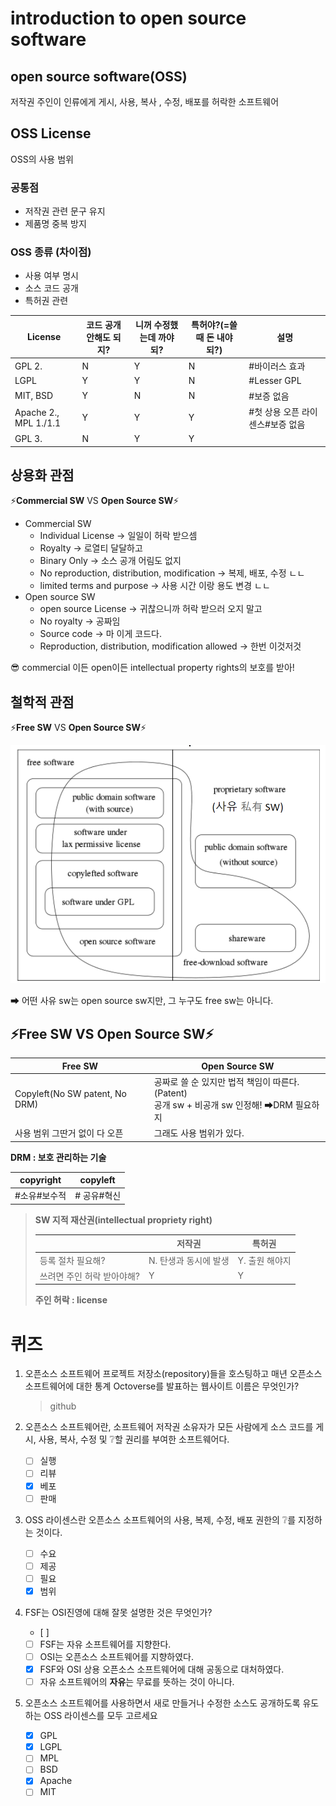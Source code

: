 # introduction to open source software

## open source software(OSS)

저작권 주인이 인류에게 게시, 사용, 복사 , 수정, 배포를 허락한 소프트웨어

## OSS License

OSS의 사용 범위

### 공통점

* 저작권 관련 문구 유지
* 제품명 중복 방지

### OSS  종류 (차이점)

* 사용 여부 명시
* 소스 코드 공개
* 특허권 관련

| License               | 코드 공개 안해도 되지? | 니꺼 수정했는데 까야되? | 특허야?(=쓸때 돈 내야되?) | 설명                             |
| --------------------- | ---------------------- | ----------------------- | ------------------------- | -------------------------------- |
| GPL 2.                | N                      | Y                       | N                         | #바이러스 효과                   |
| LGPL                  | Y                      | Y                       | N                         | #Lesser GPL                      |
| MIT, BSD              | Y                      | N                       | N                         | #보증 없음                       |
| Apache 2., MPL 1./1.1 | Y                      | Y                       | Y                         | #첫 상용 오픈 라이센스#보증 없음 |
| GPL 3.                | N                      | Y                       | Y                         |                                  |



## 상용화 관점

⚡️**Commercial SW** VS **Open Source SW**⚡️

* Commercial SW
  * Individual License → 일일이 허락 받으셈
  * Royalty → 로열티 달달하고
  * Binary Only → 소스 공개 어림도 없지
  * No reproduction, distribution, modification → 복제, 배포, 수정 ㄴㄴ
  * limited terms and purpose → 사용 시간 이랑 용도 변경 ㄴㄴ
* Open source SW
  * open source License → 귀찮으니까 허락 받으러 오지 말고 
  * No royalty → 공짜임
  * Source code → 마 이게 코드다. 
  * Reproduction, distribution, modification allowed → 한번 이것저것 

😎 commercial 이든 open이든 intellectual property rights의 보호를 받아!

## 철학적 관점

⚡️**Free SW** VS **Open Source SW**⚡️

![image-20230904233353260](./assets/image-20230904233353260.png)

➡ 어떤 사유 sw는 open source sw지만, 그 누구도 free sw는 아니다.

## ⚡️Free SW  VS  Open Source SW⚡️

| Free SW                        | Open Source SW                                               |
| ------------------------------ | ------------------------------------------------------------ |
| Copyleft(No SW patent, No DRM) | 공짜로 쓸 순 있지만 법적 책임이 따른다.(Patent)<br />공개 sw +  비공개 sw 인정해! ➡DRM 필요하지 |
| 사용 범위 그딴거 없이 다 오픈  | 그래도 사용 범위가 있다.                                     |

**DRM : 보호 관리하는 기술**

| copyright    | copyleft    |
| ------------ | ----------- |
| #소유#보수적 | # 공유#혁신 |





> **SW 지적 재산권(intellectual propriety right)**
>
> |                            | 저작권                | 특허권         |
> | -------------------------- | --------------------- | -------------- |
> | 등록 절차 필요해?          | N. 탄생과 동시에 발생 | Y. 출원 해야지 |
> | 쓰려면 주인 허락 받아야해? | Y                     | Y              |
>
> **주인 허락 : license**

# 퀴즈

1. 오픈소스 소프트웨어 프로젝트 저장소(repository)들을 호스팅하고 매년 오픈소스 소프트웨어에 대한 통계 Octoverse를 발표하는 웹사이트 이름은 무엇인가?

   > github

2. 오픈소스 소프트웨어란, 소프트웨어 저작권 소유자가 모든 사람에게 소스 코드를 게시, 사용, 복사, 수정 및 ❔할 권리를 부여한 소프트웨어다.

   - [ ] 실행
   - [ ] 리뷰
   - [x] 베포
   - [ ] 판매

3. OSS 라이센스란 오픈소스 소프트웨어의 사용, 복제, 수정, 배포 권한의 ❔를 지정하는 것이다.
   - [ ] 수요
   - [ ] 제공
   - [ ] 필요
   - [x] 범위
4. FSF는 OSI진영에 대해 잘못 설명한 것은 무엇인가?
   - [ ] 
   - [ ] FSF는 자유 소프트웨어를 지향한다.
   - [ ] OSI는 오픈소스 소프트웨어를 지향하였다.
   - [x] FSF와  OSI 상용 오픈소스 소프트웨어에 대해 공동으로 대처하였다. 
   - [ ] 자유 소프트웨어의 **자유**는 무료를 뜻하는 것이 아니다. 
5. 오픈소스 소프트웨어를 사용하면서 새로 만들거나 수정한 소스도 공개하도록 유도하는 OSS 라이센스를 모두 고르세요
   - [x] GPL
   - [x] LGPL
   - [ ] MPL
   - [ ] BSD
   - [x] Apache
   - [ ] MIT
